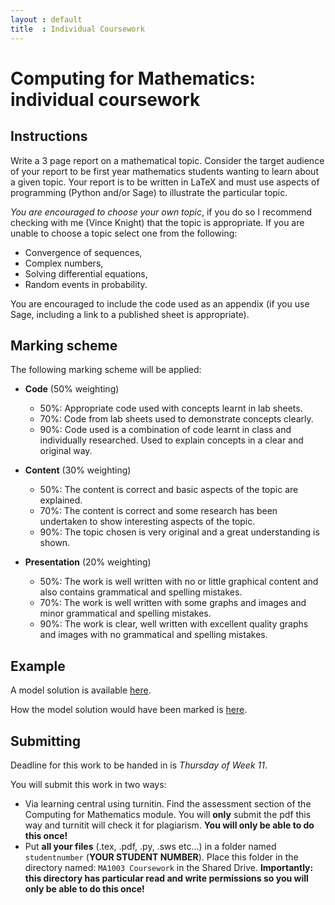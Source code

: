 ```yaml
---
layout : default
title  : Individual Coursework
---
```

# Computing for Mathematics: individual coursework

## Instructions

Write a 3 page report on a mathematical topic. Consider the target audience of your report to be first year mathematics students wanting to learn about a given topic. Your report is to be written in LaTeX and must use aspects of programming (Python and/or Sage) to illustrate the particular topic.

*You are encouraged to choose your own topic*, if you do so I recommend checking with me (Vince Knight) that the topic is appropriate. If you are unable to choose a topic select one from the following:

- Convergence of sequences,
- Complex numbers,
- Solving differential equations,
- Random events in probability.

You are encouraged to include the code used as an appendix (if you use Sage, including a link to a published sheet is appropriate).

## Marking scheme

The following marking scheme will be applied:

- **Code** (50% weighting)
    - 50%: Appropriate code used with concepts learnt in lab sheets.
    - 70%: Code from lab sheets used to demonstrate concepts clearly.
    - 90%: Code used is a combination of code learnt in class and individually researched. Used to explain concepts in a clear and original way.

- **Content** (30% weighting)
    - 50%: The content is correct and basic aspects of the topic are explained.
    - 70%: The content is correct and some research has been undertaken to show interesting aspects of the topic.
    - 90%: The topic chosen is very original and a great understanding is shown.

- **Presentation** (20% weighting)
    - 50%: The work is well written with no or little graphical content and also contains grammatical and spelling mistakes.
    - 70%: The work is well written with some graphs and images and minor grammatical and spelling mistakes.
    - 90%: The work is clear, well written with excellent quality graphs and images with no grammatical and spelling mistakes.

## Example

A model solution is available [here](http://goo.gl/ly8fdG).

How the model solution would have been marked is [here](https://www.writelatex.com/read/qcjzqvbrmsfq).

## Submitting

Deadline for this work to be handed in is *Thursday of Week 11*.

You will submit this work in two ways:

- Via learning central using turnitin. Find the assessment section of the Computing for Mathematics module. You will **only** submit the pdf this way and turnitit will check it for plagiarism. **You will only be able to do this once!**
- Put **all your files** (.tex, .pdf, .py, .sws etc...) in a folder named `studentnumber` (**YOUR STUDENT NUMBER**). Place this folder in the directory named: `MA1003 Coursework` in the Shared Drive. **Importantly: this directory has particular read and write permissions so you will only be able to do this once!**
